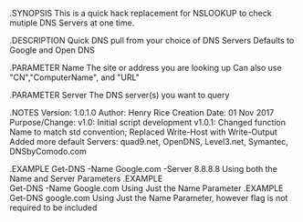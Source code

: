 .SYNOPSIS 
  This is a quick hack replacement for NSLOOKUP to check mutiple DNS Servers at one time.

.DESCRIPTION 
  Quick DNS pull from your choice of DNS Servers
  Defaults to Google and Open DNS 

.PARAMETER Name
  The site or address you are looking up
  Can also use "CN","ComputerName", and "URL"

.PARAMETER Server
  The DNS server(s) you want to query 

.NOTES
  Version:        1.0.1.0
  Author:         Henry Rice
  Creation Date:  01 Nov 2017
  Purpose/Change: 
				  v1.0:		Initial script development
				  v1.0.1:	Changed function Name to match std convention; 
							Replaced Write-Host with Write-Output
							Added more default Servers: quad9.net, OpenDNS, Level3.net, Symantec, DNSbyComodo.com

.EXAMPLE
  Get-DNS -Name Google.com -Server 8.8.8.8
  Using both the Name and Server Parameters
.EXAMPLE  
  Get-DNS -Name Google.com
  Using Just the Name Parameter
.EXAMPLE
  Get-DNS google.com
  Using Just the Name Parameter, however flag is not required to be included